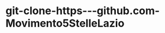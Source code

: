 git-clone-https---github.com-Movimento5StelleLazio
==================================================
